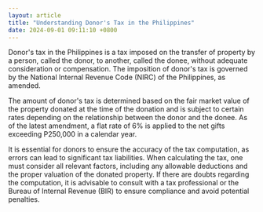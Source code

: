 ```yaml
---
layout: article
title: "Understanding Donor's Tax in the Philippines"
date: 2024-09-01 09:11:10 +0800
---
```


<p>Donor's tax in the Philippines is a tax imposed on the transfer of property by a person, called the donor, to another, called the donee, without adequate consideration or compensation. The imposition of donor's tax is governed by the National Internal Revenue Code (NIRC) of the Philippines, as amended.</p><p>The amount of donor's tax is determined based on the fair market value of the property donated at the time of the donation and is subject to certain rates depending on the relationship between the donor and the donee. As of the latest amendment, a flat rate of 6% is applied to the net gifts exceeding P250,000 in a calendar year.</p><p>It is essential for donors to ensure the accuracy of the tax computation, as errors can lead to significant tax liabilities. When calculating the tax, one must consider all relevant factors, including any allowable deductions and the proper valuation of the donated property. If there are doubts regarding the computation, it is advisable to consult with a tax professional or the Bureau of Internal Revenue (BIR) to ensure compliance and avoid potential penalties.</p>